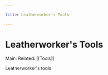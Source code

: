--- 
title: Leatherworker's Tools 
---
# Leatherworker's Tools
Main:
Related: [[Tools]]

Leatherworker's tools
